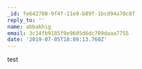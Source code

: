 ```yaml
---
_id: fe642700-9f4f-11e9-b89f-1bcd94a70c8f
reply_to: ''
name: abbakhig
email: 3c14fb9185f9e9605d6dc709daaa7755
date: '2019-07-05T18:09:13.760Z'
---
```

test
